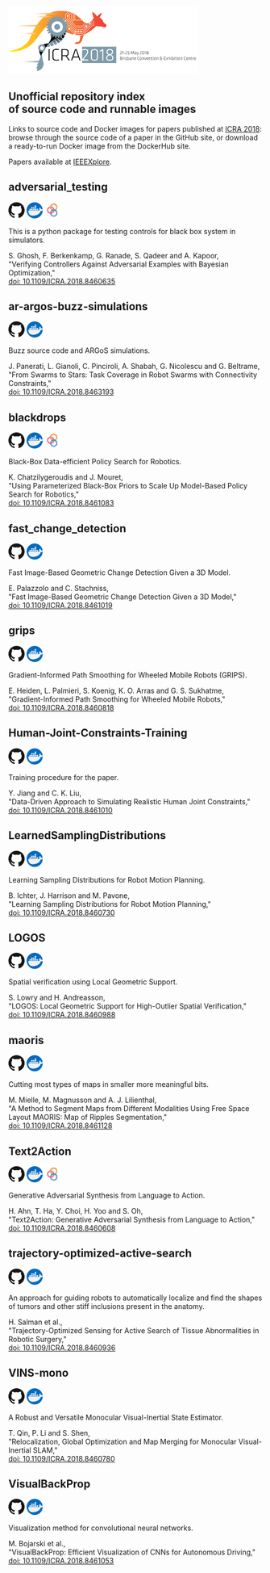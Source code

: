 [<img src="logo.png">](https://icra2018.org/)

## Unofficial repository index <br/>of source code and runnable images

Links to source code and Docker images for papers published at [ICRA 2018](https://icra2018.org/): browse through the source code of a paper in the GitHub site, or download a ready-to-run Docker image from the DockerHub site.

Papers available at [IEEEXplore](https://ieeexplore.ieee.org/xpl/mostRecentIssue.jsp?punumber=8449910).

## adversarial_testing

[![GitHub](GitHub-Mark-32px.png)](https://github.com/ICRA-2018/adversarial_testing)
[![DockerHub](docker.png)](https://hub.docker.com/r/icra2018/adversarial-testing)
[![binder](logo_binder.png)](https://mybinder.org/v2/gh/ICRA-2018/adversarial_testing/master?urlpath=lab%2Ftree%2FREADME.ipynb)

This is a python package for testing controls for black box system in simulators.

S. Ghosh, F. Berkenkamp, G. Ranade, S. Qadeer and A. Kapoor, <br/>
"Verifying Controllers Against Adversarial Examples with Bayesian Optimization," <br/>
[doi: 10.1109/ICRA.2018.8460635](https://doi.org/10.1109/ICRA.2018.8460635)

## ar-argos-buzz-simulations

[![GitHub](GitHub-Mark-32px.png)](https://github.com/ICRA-2018/ar-argos-buzz-simulations)
[![DockerHub](docker.png)](https://hub.docker.com/r/icra2018/ar-argos-buzz-simulations)

Buzz source code and ARGoS simulations.

J. Panerati, L. Gianoli, C. Pinciroli, A. Shabah, G. Nicolescu and G. Beltrame, <br/>
"From Swarms to Stars: Task Coverage in Robot Swarms with Connectivity Constraints," <br/>
[doi: 10.1109/ICRA.2018.8463193](https://doi.org/10.1109/ICRA.2018.8463193)

## blackdrops

[![GitHub](GitHub-Mark-32px.png)](https://github.com/ICRA-2018/blackdrops)
[![DockerHub](docker.png)](https://hub.docker.com/r/icra2018/blackdrops)
[![binder](logo_binder.png)](https://mybinder.org/v2/gh/ICRA-2018/blackdrops/master?urlpath=lab%2Ftree%2FREADME.ipynb)

Black-Box Data-efficient Policy Search for Robotics.

K. Chatzilygeroudis and J. Mouret, <br/>
"Using Parameterized Black-Box Priors to Scale Up Model-Based Policy Search for Robotics," <br/>
[doi: 10.1109/ICRA.2018.8461083](https://doi.org/10.1109/ICRA.2018.8461083)

## fast_change_detection

[![GitHub](GitHub-Mark-32px.png)](https://github.com/ICRA-2018/fast_change_detection/tree/develop)
[![DockerHub](docker.png)](https://hub.docker.com/r/icra2018/fast-change-detection)

Fast Image-Based Geometric Change Detection Given a 3D Model.

E. Palazzolo and C. Stachniss, <br/>
"Fast Image-Based Geometric Change Detection Given a 3D Model,"<br/>
[doi: 10.1109/ICRA.2018.8461019](https://doi.org/10.1109/ICRA.2018.8461019)

## grips

[![GitHub](GitHub-Mark-32px.png)](https://github.com/ICRA-2018/grips)
[![DockerHub](docker.png)](https://hub.docker.com/r/icra2018/grips)

Gradient-Informed Path Smoothing for Wheeled Mobile Robots (GRIPS).

E. Heiden, L. Palmieri, S. Koenig, K. O. Arras and G. S. Sukhatme,<br/>
"Gradient-Informed Path Smoothing for Wheeled Mobile Robots,"<br/>
[doi: 10.1109/ICRA.2018.8460818](https://doi.org/10.1109/ICRA.2018.8460818)

## Human-Joint-Constraints-Training
[![GitHub](GitHub-Mark-32px.png)](https://github.com/ICRA-2018/Human-Joint-Constraints-Training)
[![DockerHub](docker.png)](https://hub.docker.com/r/icra2018/human-joint-constraints-training)

Training procedure for the paper.

Y. Jiang and C. K. Liu, <br/>
"Data-Driven Approach to Simulating Realistic Human Joint Constraints,"<br/>
[doi: 10.1109/ICRA.2018.8461010](https://doi.org/10.1109/ICRA.2018.8461010)

## LearnedSamplingDistributions
[![GitHub](GitHub-Mark-32px.png)](https://github.com/ICRA-2018/LearnedSamplingDistributions/tree/develop)
[![DockerHub](docker.png)](https://hub.docker.com/r/icra2018/learnedsamplingdistributions)

Learning Sampling Distributions for Robot Motion Planning.

B. Ichter, J. Harrison and M. Pavone, <br/>
"Learning Sampling Distributions for Robot Motion Planning,"<br/>
[doi: 10.1109/ICRA.2018.8460730](https://doi.org/10.1109/ICRA.2018.8460730)

## LOGOS
[![GitHub](GitHub-Mark-32px.png)](https://github.com/ICRA-2018/LOGOS)
[![DockerHub](docker.png)](https://hub.docker.com/r/icra2018/logos)

Spatial verification using Local Geometric Support.

S. Lowry and H. Andreasson, <br/>
"LOGOS: Local Geometric Support for High-Outlier Spatial Verification," <br/>
[doi: 10.1109/ICRA.2018.8460988](https://doi.org/10.1109/ICRA.2018.8460988)

## maoris

[![GitHub](GitHub-Mark-32px.png)](https://github.com/ICRA-2018/maoris)
[![DockerHub](docker.png)](https://hub.docker.com/r/icra2018/maoris)

Cutting most types of maps in smaller more meaningful bits.

M. Mielle, M. Magnusson and A. J. Lilienthal,<br/>
"A Method to Segment Maps from Different Modalities Using Free Space Layout MAORIS: Map of Ripples Segmentation,"<br/>
[doi: 10.1109/ICRA.2018.8461128](https://doi.org/10.1109/ICRA.2018.8461128)

## Text2Action
[![GitHub](GitHub-Mark-32px.png)](https://github.com/ICRA-2018/Text2Action)
[![DockerHub](docker.png)](https://hub.docker.com/r/icra2018/text2action)
[![binder](logo_binder.png)](https://mybinder.org/v2/gh/ICRA-2018/Text2Action/master?urlpath=lab%2Ftree%2FREADME.ipynb)

Generative Adversarial Synthesis from Language to Action.

H. Ahn, T. Ha, Y. Choi, H. Yoo and S. Oh, <br/>
"Text2Action: Generative Adversarial Synthesis from Language to Action," <br/>
[doi: 10.1109/ICRA.2018.8460608](https://doi.org/10.1109/ICRA.2018.8460608)

## trajectory-optimized-active-search
[![GitHub](GitHub-Mark-32px.png)](https://github.com/ICRA-2018/trajectory-optimized-active-search)
[![DockerHub](docker.png)](https://hub.docker.com/r/icra2018/trajectory-optimized-active-search)

An approach for guiding robots to automatically localize and find the shapes of tumors and other stiff inclusions present in the anatomy.

H. Salman et al., <br/>
"Trajectory-Optimized Sensing for Active Search of Tissue Abnormalities in Robotic Surgery,"<br/>
[doi: 10.1109/ICRA.2018.8460936](https://doi.org/10.1109/ICRA.2018.8460936)

## VINS-mono
[![GitHub](GitHub-Mark-32px.png)](https://github.com/ICRA-2018/VINS-Mono/tree/develop)
[![DockerHub](docker.png)](https://hub.docker.com/r/icra2018/vins-mono)

A Robust and Versatile Monocular Visual-Inertial State Estimator.

T. Qin, P. Li and S. Shen, <br/>
"Relocalization, Global Optimization and Map Merging for Monocular Visual-Inertial SLAM,"<br/>
[doi: 10.1109/ICRA.2018.8460780](https://doi.org/10.1109/ICRA.2018.8460780)

## VisualBackProp
[![GitHub](GitHub-Mark-32px.png)](https://github.com/ICRA-2018/VisualBackProp/tree/develop)
[![DockerHub](docker.png)](https://hub.docker.com/r/icra2018/visualbackprop)

Visualization method for convolutional neural networks.

M. Bojarski et al., <br/>
"VisualBackProp: Efficient Visualization of CNNs for Autonomous Driving," <br/>
[doi: 10.1109/ICRA.2018.8461053](https://doi.org/10.1109/ICRA.2018.8461053)
